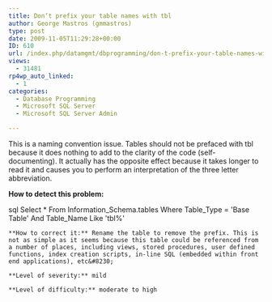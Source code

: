 ```yaml
---
title: Don’t prefix your table names with tbl
author: George Mastros (gmmastros)
type: post
date: 2009-11-05T11:29:28+00:00
ID: 610
url: /index.php/datamgmt/dbprogramming/don-t-prefix-your-table-names-with-tbl/
views:
  - 31481
rp4wp_auto_linked:
  - 1
categories:
  - Database Programming
  - Microsoft SQL Server
  - Microsoft SQL Server Admin

---
```

This is a naming convention issue. Tables should not be prefaced with tbl because it does nothing to add to the clarity of the code (self-documenting). It actually has the opposite effect because it takes longer to read it and causes you to perform an interpretation of the three letter abbreviation.

**How to detect this problem:**

sql
Select	* 
From	Information_Schema.tables 
Where	Table_Type = 'Base Table'
       	And Table_Name Like 'tbl%'
```
**How to correct it:** Rename the table to remove the prefix. This is not as simple as it seems because this table could be referenced from a number of places, including views, stored procedures, user defined functions, index creation scripts, in-line SQL (embedded within front end applications), etc&#8230;

**Level of severity:** mild

**Level of difficulty:** moderate to high
